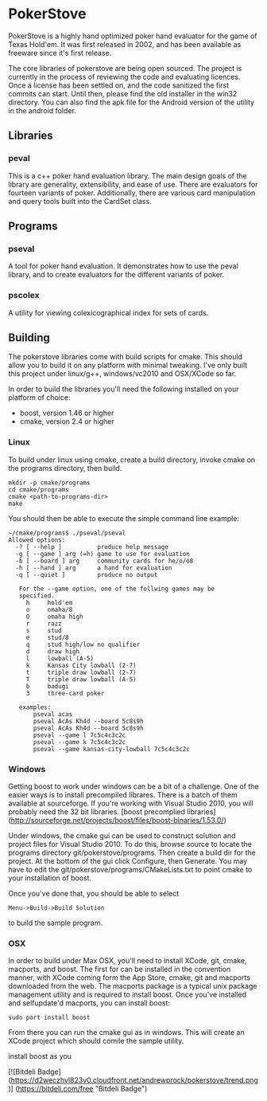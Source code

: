 PokerStove
==========

PokerStove is a highly hand optimized poker hand evaluator for the game of Texas
Hold'em.  It was first released in 2002, and has been available as freeware since
it's first release.

The core libraries of pokerstove are being open sourced.  The project is
currently in the process of reviewing the code and evaluating licences.  Once a
license has been settled on, and the code sanitized the first commits can start.
Until then, please find the old installer in the win32 directory.  You can also
find the apk file for the Android version of the utility in the android folder.

## Libraries

### peval

This is a c++ poker hand evaluation library.  The main design goals of the library
are generality, extensibility, and ease of use.  There are evaluators for fourteen
variants of poker.  Additionally, there are various card manipulation and query tools built
into the CardSet class.

## Programs

### pseval

A tool for poker hand evaluation.  It demonstrates how to use the peval library, and to create
evaluators for the different variants of poker.

### pscolex

A utility for viewing colexicographical index for sets of cards.

## Building

The pokerstove libraries come with build scripts for cmake.  This
should allow you to build it on any platform with minimal
tweaking.  I've only built this project under linux/g++,
windows/vc2010 and OSX/XCode so far.

In order to build the libraries you'll need the following
installed on your platform of choice:

* boost, version 1.46 or higher
* cmake, version 2.4 or higher

### Linux

To build under linux using cmake, create a build directory,
invoke cmake on the programs directory, then build.

    mkdir -p cmake/programs
    cd cmake/programs
    cmake <path-to-programs-dir>
    make

You should then be able to execute the simple command line
example:

    ~/cmake/programs$ ./pseval/pseval
    Allowed options:
      -? [ --help ]          produce help message
      -g [ --game ] arg (=h) game to use for evaluation
      -b [ --board ] arg     community cards for he/o/o8
      -h [ --hand ] arg      a hand for evaluation
      -q [ --quiet ]         produce no output
    
       For the --game option, one of the follwing games may be
       specified.
         h     hold'em
         o     omaha/8
         O     omaha high
         r     razz
         s     stud
         e     stud/8
         q     stud high/low no qualifier
         d     draw high
         l     lowball (A-5)
         k     Kansas City lowball (2-7)
         t     triple draw lowball (2-7)
         T     triple draw lowball (A-5)
         b     badugi
         3     three-card poker
    
       examples:
           pseval acas
           pseval AcAs Kh4d --board 5c8s9h
           pseval AcAs Kh4d --board 5c8s9h
           pseval --game l 7c5c4c3c2c
           pseval --game k 7c5c4c3c2c
           pseval --game kansas-city-lowball 7c5c4c3c2c

    
### Windows

Getting boost to work under windows can be a bit of a challenge.
One of the easier ways is to install precompiled librares.  There
is a batch of them available at sourceforge. If you're working
with Visual Studio 2010, you will probably need the 32 bit
libraries.  [boost precomplied libraries]
(http://sourceforge.net/projects/boost/files/boost-binaries/1.53.0/)

Under windows, the cmake gui can be used to construct solution
and project files for Visual Studio 2010.  To do this, browse
source to locate the programs directory git/pokerstove/programs.
Then create a build dir for the project.  At the bottom of the
gui click Configure, then Generate.  You may have to edit the
git/pokerstove/programs/CMakeLists.txt to point cmake to your
installation of boost.

Once you've done that, you should be able to select 

    Menu->Build->Build Solution

to build the sample program.


### OSX

In order to build under Max OSX, you'll need to install XCode,
git, cmake, macports, and boost.  The first for can be installed
in the convention manner, with XCode coming form the App Store, cmake,
git and macports downloaded from the web.  The macports package is a
typical unix package management utility and is required to install boost.
Once you've installed and selfupdate'd macports, you can install boost:

    sudo port install boost
    
From there you can run the cmake gui as in windows.  This will create
an XCode project which should comile the sample utility.

install boost as you 

[![Bitdeli Badge]
(https://d2weczhvl823v0.cloudfront.net/andrewprock/pokerstove/trend.png)]
(https://bitdeli.com/free "Bitdeli Badge")
